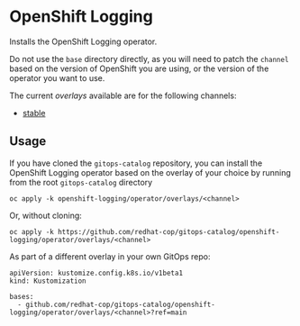# OpenShift Logging

Installs the OpenShift Logging operator.

Do not use the `base` directory directly, as you will need to patch the `channel` based on the version of OpenShift you are using, or the version of the operator you want to use.

The current *overlays* available are for the following channels:
* [stable](overlays/stable)

## Usage

If you have cloned the `gitops-catalog` repository, you can install the OpenShift Logging operator based on the overlay of your choice by running from the root `gitops-catalog` directory

```
oc apply -k openshift-logging/operator/overlays/<channel>
```

Or, without cloning:

```
oc apply -k https://github.com/redhat-cop/gitops-catalog/openshift-logging/operator/overlays/<channel>
```

As part of a different overlay in your own GitOps repo:

```
apiVersion: kustomize.config.k8s.io/v1beta1
kind: Kustomization

bases:
  - github.com/redhat-cop/gitops-catalog/openshift-logging/operator/overlays/<channel>?ref=main
```
